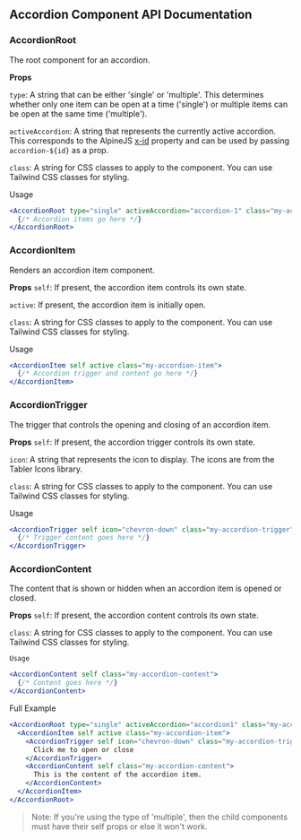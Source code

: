## Accordion Component API Documentation

### AccordionRoot

The root component for an accordion.

**Props**

`type`: A string that can be either 'single' or 'multiple'. This determines whether only one item can be open at a time ('single') or multiple items can be open at the same time ('multiple').

`activeAccordion`: A string that represents the currently active accordion. This corresponds to the AlpineJS [x-id](https://alpinejs.dev/magics/id) property and can be used by passing `accordion-${id}` as a prop.

`class`: A string for CSS classes to apply to the component. You can use Tailwind CSS classes for styling.

Usage

```jsx
<AccordionRoot type="single" activeAccordion="accordion-1" class="my-accordion">
  {/* Accordion items go here */}
</AccordionRoot>
```

### AccordionItem

Renders an accordion item component.

**Props**
`self`: If present, the accordion item controls its own state.

`active`: If present, the accordion item is initially open.

`class`: A string for CSS classes to apply to the component. You can use Tailwind CSS classes for styling.

Usage

```jsx
<AccordionItem self active class="my-accordion-item">
  {/* Accordion trigger and content go here */}
</AccordionItem>
```

### AccordionTrigger

The trigger that controls the opening and closing of an accordion item.

**Props**
`self`: If present, the accordion trigger controls its own state.

`icon`: A string that represents the icon to display. The icons are from the Tabler Icons library.

`class`: A string for CSS classes to apply to the component. You can use Tailwind CSS classes for styling.

Usage

```jsx
<AccordionTrigger self icon="chevron-down" class="my-accordion-trigger">
  {/* Trigger content goes here */}
</AccordionTrigger>
```

### AccordionContent

The content that is shown or hidden when an accordion item is opened or closed.

**Props**
`self`: If present, the accordion content controls its own state.

`class`: A string for CSS classes to apply to the component. You can use Tailwind CSS classes for styling.

`Usage`

```jsx
<AccordionContent self class="my-accordion-content">
  {/* Content goes here */}
</AccordionContent>
```

Full Example

```jsx
<AccordionRoot type="single" activeAccordion="accordion1" class="my-accordion">
  <AccordionItem self active class="my-accordion-item">
    <AccordionTrigger self icon="chevron-down" class="my-accordion-trigger">
      Click me to open or close
    </AccordionTrigger>
    <AccordionContent self class="my-accordion-content">
      This is the content of the accordion item.
    </AccordionContent>
  </AccordionItem>
</AccordionRoot>
```

> Note: If you're using the type of 'multiple', then the child components must have their self props or else it won't work.
